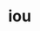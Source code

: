 # iou

<!-- This line should go where you want to put your button -->
<div class="money-button"
  data-to="430"
  data-amount="0.0001"
  data-currency="BSV"
  data-label="tip me"
  data-client-identifier="780786aae4ca8731d05c636166894708"
  data-button-id="1586437095314"
  data-button-data="{}"
  data-type="tip"
></div>
<!-- This line can go anywhere -->
<script src="https://www.moneybutton.com/moneybutton.js"></script>
